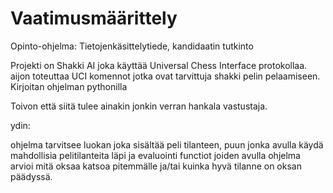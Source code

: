 # Vaatimusmäärittely
Opinto-ohjelma: Tietojenkäsittelytiede, kandidaatin tutkinto

Projekti on Shakki AI joka käyttää Universal Chess Interface protokollaa. aijon toteuttaa UCI komennot jotka ovat tarvittuja shakki pelin pelaamiseen. Kirjoitan ohjelman pythonilla 

Toivon että siitä tulee ainakin jonkin verran hankala vastustaja.

ydin:

ohjelma tarvitsee luokan joka sisältää peli tilanteen, puun jonka avulla käydä mahdollisia pelitilanteita läpi ja evaluointi functiot joiden avulla ohjelma arvioi mitä oksaa katsoa pitemmälle ja/tai kuinka hyvä tilanne on oksan päädyssä.
